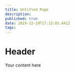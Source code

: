 ```yaml
---
title: Untitled Page
description: 
published: true
date: 2019-12-10T17:15:03.641Z
tags: 
---
```


# Header
Your content here
